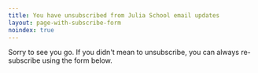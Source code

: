 ```yaml
---
title: You have unsubscribed from Julia School email updates
layout: page-with-subscribe-form
noindex: true
---
```


Sorry to see you go. If you didn't mean to unsubscribe, you can always re-subscribe using the form below.

